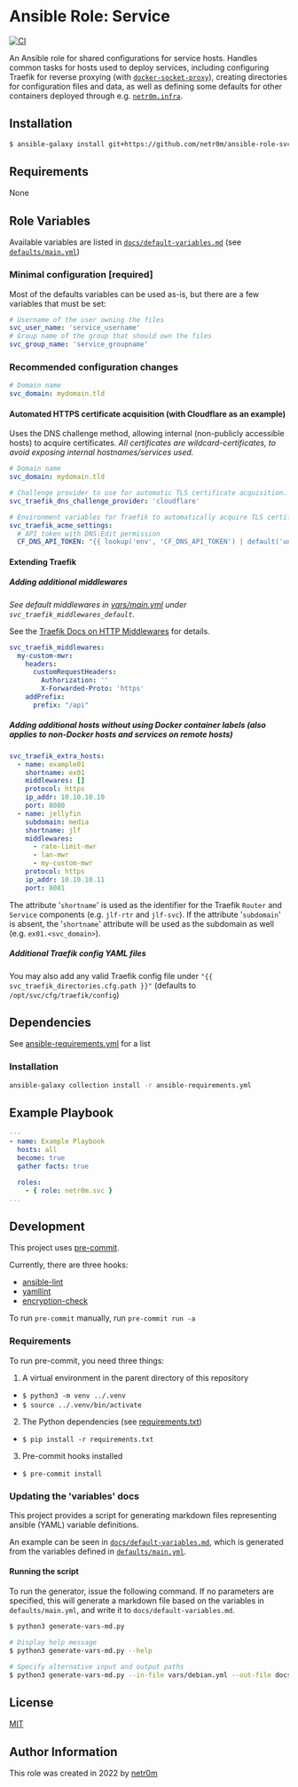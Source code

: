 # Ansible Role: Service

[![CI](https://github.com/netr0m/ansible-role-svc/workflows/CI/badge.svg?event=push)](https://github.com/netr0m/ansible-role-svc/actions?query=workflow%3ACI)

An Ansible role for shared configurations for service hosts. Handles common tasks for hosts used to deploy services, including configuring Traefik for reverse proxying (with [`docker-socket-proxy`](https://github.com/Tecnativa/docker-socket-proxy)), creating directories for configuration files and data, as well as defining some defaults for other containers deployed through e.g. [`netr0m.infra`](https://github.com/netr0m/ansible-role-infra).

## Installation

```sh
$ ansible-galaxy install git+https://github.com/netr0m/ansible-role-svc.git
```

## Requirements

None

## Role Variables

Available variables are listed in [`docs/default-variables.md`](./docs/default-variables.md) (see [`defaults/main.yml`](./defaults/main.yml))

### Minimal configuration [required]

Most of the defaults variables can be used as-is, but there are a few variables that must be set:

```yml
# Username of the user owning the files
svc_user_name: 'service_username'
# Group name of the group that should own the files
svc_group_name: 'service_groupname'
```

### Recommended configuration changes

```yml
# Domain name
svc_domain: mydomain.tld
```

#### Automated HTTPS certificate acquisition (with Cloudflare as an example)

Uses the DNS challenge method, allowing internal (non-publicly accessible hosts) to acquire certificates. *All certificates are wildcard-certificates, to avoid exposing internal hostnames/services used.*

```yml
# Domain name
svc_domain: mydomain.tld

# Challenge provider to use for automatic TLS certificate acquisition. See https://doc.traefik.io/traefik/https/acme/#providers
svc_traefik_dns_challenge_provider: 'cloudflare'

# Environment variables for Traefik to automatically acquire TLS certificates
svc_traefik_acme_settings:
  # API token with DNS:Edit permission
  CF_DNS_API_TOKEN: "{{ lookup('env', 'CF_DNS_API_TOKEN') | default('undefined') }}"
```

#### Extending Traefik

##### Adding additional middlewares
*See default middlewares in [vars/main.yml](vars/main.yml) under `svc_traefik_middlewares_default`.*

See the [Traefik Docs on HTTP Middlewares](https://doc.traefik.io/traefik/middlewares/http/overview/#available-http-middlewares) for details.

```yml
svc_traefik_middlewares:
  my-custom-mwr:
    headers:
      customRequestHeaders:
        Authorization: ''
        X-Forwarded-Proto: 'https'
    addPrefix:
      prefix: "/api"
```

##### Adding additional hosts without using Docker container labels (also applies to non-Docker hosts and services on remote hosts)
```yml
svc_traefik_extra_hosts:
  - name: example01
    shortname: ex01
    middlewares: []
    protocol: https
    ip_addr: 10.10.10.10
    port: 8080
  - name: jellyfin
    subdomain: media
    shortname: jlf
    middlewares:
      - rate-limit-mwr
      - lan-mwr
      - my-custom-mwr
    protocol: https
    ip_addr: 10.10.10.11
    port: 8081
```

The attribute '`shortname`' is used as the identifier for the Traefik `Router` and `Service` components (e.g. `jlf-rtr` and `jlf-svc`). If the attribute '`subdomain`' is absent, the '`shortname`' attribute will be used as the subdomain as well (e.g. `ex01.<svc_domain>`).

##### Additional Traefik config YAML files

You may also add any valid Traefik config file under `"{{ svc_traefik_directories.cfg.path }}"` (defaults to `/opt/svc/cfg/traefik/config`)

## Dependencies

See [ansible-requirements.yml](./ansible-requirements.yml) for a list

### Installation
```sh
ansible-galaxy collection install -r ansible-requirements.yml
```

## Example Playbook

```yml
---
- name: Example Playbook
  hosts: all
  become: true
  gather facts: true

  roles:
    - { role: netr0m.svc }
...

```

## Development
This project uses [pre-commit](https://pre-commit.com/).

Currently, there are three hooks:
- [ansible-lint](https://pypi.org/project/ansible-lint/)
- [yamllint](https://pypi.org/project/yamllint/)
- [encryption-check](./scripts/encryption-check.sh)

To run `pre-commit` manually, run `pre-commit run -a`

### Requirements
To run pre-commit, you need three things:
1. A virtual environment in the parent directory of this repository
  - `$ python3 -m venv ../.venv`
  - `$ source ../.venv/bin/activate`
2. The Python dependencies (see [requirements.txt](./requirements.txt))
  - `$ pip install -r requirements.txt`
3. Pre-commit hooks installed
  - `$ pre-commit install`

### Updating the 'variables' docs
This project provides a script for generating markdown files representing ansible (YAML) variable definitions.

An example can be seen in [`docs/default-variables.md`](./docs/default-variables.md), which is generated from the variables defined in [`defaults/main.yml`](./defaults/main.yml).

#### Running the script
To run the generator, issue the following command. If no parameters are specified, this will generate a markdown file based on the variables in `defaults/main.yml`, and write it to `docs/default-variables.md`.

```sh
$ python3 generate-vars-md.py

# Display help message
$ python3 generate-vars-md.py --help

# Specify alternative input and output paths
$ python3 generate-vars-md.py --in-file vars/debian.yml --out-file docs/debian-vars.md --title "Debian Variables"
```

## License

[MIT](./LICENSE)

## Author Information

This role was created in 2022 by [netr0m](https://github.com/netr0m)
